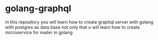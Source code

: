 # golang-graphql
in this repository you will learn how to create graphql server with golang with postgres as data base not only that u will learn how to create microservice for mailer in golang
